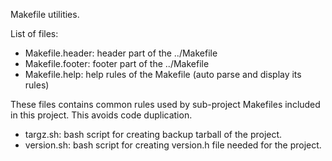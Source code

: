 Makefile utilities.

List of files:

* Makefile.header: header part of the ../Makefile
* Makefile.footer: footer part of the ../Makefile
* Makefile.help: help rules of the Makefile (auto parse and display its rules)

These files contains common rules used by sub-project Makefiles included in this project. This avoids code duplication.

* targz.sh: bash script for creating backup tarball of the project.
* version.sh: bash script for creating version.h file needed for the project.
